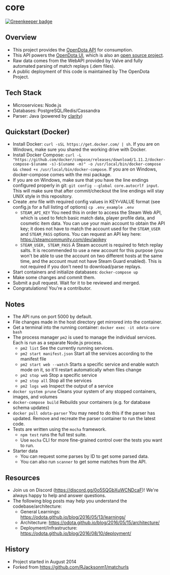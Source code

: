core
====

[![Greenkeeper badge](https://badges.greenkeeper.io/odota/core.svg)](https://greenkeeper.io/)

Overview
----
* This project provides the [OpenDota API](https://docs.opendota.com/) for consumption.
* This API powers the [OpenDota UI](https://www.opendota.com), which is also an [open source project](https://github.com/odota/ui).
* Raw data comes from the WebAPI provided by Valve and fully automated parsing of match replays (.dem files).
* A public deployment of this code is maintained by The OpenDota Project.

Tech Stack
----
* Microservices: Node.js
* Databases: PostgreSQL/Redis/Cassandra
* Parser: Java (powered by [clarity](https://github.com/skadistats/clarity))

Quickstart (Docker)
----
* Install Docker: `curl -sSL https://get.docker.com/ | sh`. If you are on Windows, make sure you shared the working drive with Docker.
* Install Docker Compose: `curl -L "https://github.com/docker/compose/releases/download/1.11.2/docker-compose-$(uname -s)-$(uname -m)" -o /usr/local/bin/docker-compose && chmod +x /usr/local/bin/docker-compose`. If you are on Windows, docker-compose comes with the msi package.
* If you are on Windows, make sure that you have the line endings configured properly in git: `git config --global core.autocrlf input`. This will make sure that after commit/checkout the line endings will stay UNIX style in this repository.
* Create .env file with required config values in KEY=VALUE format (see config.js for a full listing of options) `cp .env_example .env`
  * `STEAM_API_KEY` You need this in order to access the Steam Web API, which is used to fetch basic match data, player profile data, and cosmetic item data. You can use your main account to obtain the API key; it does not have to match the account used for the `STEAM_USER` and `STEAM_PASS` options. You can request an API key here: https://steamcommunity.com/dev/apikey
  * `STEAM_USER, STEAM_PASS` A Steam account is required to fetch replay salts. It is recommended to use a new account for this purpose (you won't be able to use the account on two different hosts at the same time, and the account must not have Steam Guard enabled). This is not required if you don't need to download/parse replays.
* Start containers and initialize databases: `docker-compose up`
* Make some changes and commit them.
* Submit a pull request.  Wait for it to be reviewed and merged.
* Congratulations!  You're a contributor.

Notes
----
* The API runs on port 5000 by default.
* File changes made in the host directory get mirrored into the container.
* Get a terminal into the running container: `docker exec -it odota-core bash`
* The process manager `pm2` is used to manage the individual services. Each is run as a separate Node.js process.
  * `pm2 list` See the currently running services.
  * `pm2 start manifest.json` Start all the services according to the manifest file
  * `pm2 start web --watch` Starts a specific service and enable watch mode on it, so it'll restart automatically when files change
  * `pm2 stop web` Stop a specific service
  * `pm2 stop all` Stop all the services
  * `pm2 logs web` Inspect the output of a service
* `docker system prune` Cleans your system of any stopped containers, images, and volumes
* `docker-compose build` Rebuilds your containers (e.g. for database schema updates)
* `docker pull odota-parser` You may need to do this if the parser has updated. Remove and recreate the parser container to run the latest code.
* Tests are written using the `mocha` framework.
  * `npm test` runs the full test suite.
  * Use `mocha` CLI for more fine-grained control over the tests you want to run.
* Starter data
  * You can request some parses by ID to get some parsed data.
  * You can also run `scanner` to get some matches from the API.

Resources
----
* Join us on Discord (https://discord.gg/0o5SQGbXuWCNDcaF)! We're always happy to help and answer questions.
* The following blog posts may help you understand the codebase/architecture:
  * General Learnings: https://odota.github.io/blog/2016/05/13/learnings/
  * Architecture: https://odota.github.io/blog/2016/05/15/architecture/
  * Deployment/Infrastructure: https://odota.github.io/blog/2016/08/10/deployment/

History
----
* Project started in August 2014
* Forked from https://github.com/RJacksonm1/matchurls
